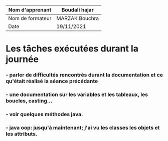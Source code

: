  	
     
     
| Nom d'apprenant  |Boudali hajar|
| ------------- | ------------- |
| Nom de formateur  | MARZAK Bouchra |
| Date  |  19/11/2021|
     
   # Les tâches exécutées durant la journée 
   ### - parler de difficultés rencontrés durant la documentation  et ce qu'était réalisé la séance précédante  
   ### - une documentation sur les variables et les tableaux, les boucles, casting...
   ###  - voir quelques méthodes java.
   ###  - java oop: jusqu'à maintenant; j'ai vu les classes les objets et les attributs.

   
